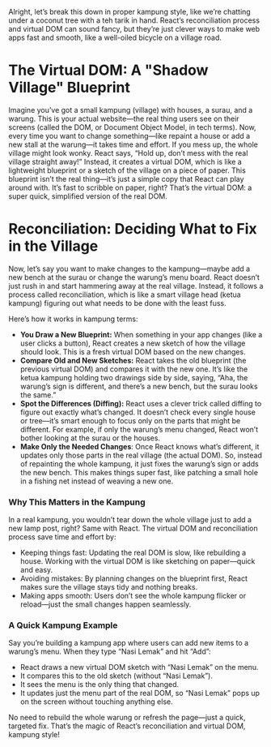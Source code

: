 Alright, let’s break this down in proper kampung style, like we’re chatting under a coconut tree with a teh tarik in hand. React’s reconciliation process and virtual DOM can sound fancy, but they’re just clever ways to make web apps fast and smooth, like a well-oiled bicycle on a village road.

# The Virtual DOM: A "Shadow Village" Blueprint
Imagine you’ve got a small kampung (village) with houses, a surau, and a warung. This is your actual website—the real thing users see on their screens (called the DOM, or Document Object Model, in tech terms). Now, every time you want to change something—like repaint a house or add a new stall at the warung—it takes time and effort. If you mess up, the whole village might look wonky.
React says, “Hold up, don’t mess with the real village straight away!” Instead, it creates a virtual DOM, which is like a lightweight blueprint or a sketch of the village on a piece of paper. This blueprint isn’t the real thing—it’s just a simple copy that React can play around with. It’s fast to scribble on paper, right? That’s the virtual DOM: a super quick, simplified version of the real DOM.

# Reconciliation: Deciding What to Fix in the Village
Now, let’s say you want to make changes to the kampung—maybe add a new bench at the surau or change the warung’s menu board. React doesn’t just rush in and start hammering away at the real village. Instead, it follows a process called reconciliation, which is like a smart village head (ketua kampung) figuring out what needs to be done with the least fuss.

Here’s how it works in kampung terms:
* **You Draw a New Blueprint:** When something in your app changes (like a user clicks a button), React creates a new sketch of how the village should look. This is a fresh virtual DOM based on the new changes.
* **Compare Old and New Sketches:** React takes the old blueprint (the previous virtual DOM) and compares it with the new one. It’s like the ketua kampung holding two drawings side by side, saying, “Aha, the warung’s sign is different, and there’s a new bench, but the surau looks the same.”
* **Spot the Differences (Diffing):** React uses a clever trick called diffing to figure out exactly what’s changed. It doesn’t check every single house or tree—it’s smart enough to focus only on the parts that might be different. For example, if only the warung’s menu changed, React won’t bother looking at the surau or the houses.
* **Make Only the Needed Changes**: Once React knows what’s different, it updates only those parts in the real village (the actual DOM). So, instead of repainting the whole kampung, it just fixes the warung’s sign or adds the new bench. This makes things super fast, like patching a small hole in a fishing net instead of weaving a new one.

### Why This Matters in the Kampung
In a real kampung, you wouldn’t tear down the whole village just to add a new lamp post, right? Same with React. The virtual DOM and reconciliation process save time and effort by:
* Keeping things fast: Updating the real DOM is slow, like rebuilding a house. Working with the virtual DOM is like sketching on paper—quick and easy.
* Avoiding mistakes: By planning changes on the blueprint first, React makes sure the village stays tidy and nothing breaks.
* Making apps smooth: Users don’t see the whole kampung flicker or reload—just the small changes happen seamlessly.

### A Quick Kampung Example
Say you’re building a kampung app where users can add new items to a warung’s menu. When they type “Nasi Lemak” and hit “Add”:
* React draws a new virtual DOM sketch with “Nasi Lemak” on the menu.
* It compares this to the old sketch (without “Nasi Lemak”).
* It sees the menu is the only thing that changed.
* It updates just the menu part of the real DOM, so “Nasi Lemak” pops up on the screen without touching anything else.

No need to rebuild the whole warung or refresh the page—just a quick, targeted fix. That’s the magic of React’s reconciliation and virtual DOM, kampung style!
